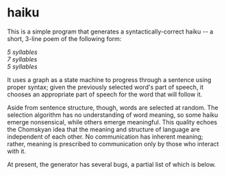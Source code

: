 # haiku

This is a simple program that generates a syntactically-correct haiku -- 
a short, 3-line poem of the following form:
  <p><i>
  5 syllables <br>
  7 syllables <br>
  5 syllables <br>
  </i>
  
It uses a graph as a state machine to progress through a sentence using proper syntax; given the previously selected word's part of speech, it chooses an appropriate part of speech for the word that will follow it. 

Aside from sentence structure, though, words are selected at random. The selection algorithm has no understanding of word meaning, so some haiku emerge nonsensical, while others emerge meaningful.  This quality echoes the Chomskyan idea that the meaning and structure of language are independent of each other. No communication has inherent meaning; rather, meaning is prescribed to communication only by those who interact with it.

At present, the generator has several bugs, a partial list of which is below.
